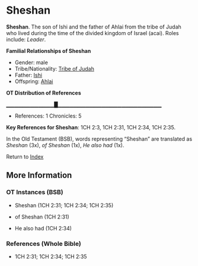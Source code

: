 # Sheshan
**Sheshan**. 
The son of Ishi and the father of Ahlai from the tribe of Judah who lived during the time of the divided kingdom of Israel (acai). 
Roles include: 
_Leader_. 




**Familial Relationships of Sheshan**


* Gender: male
* Tribe/Nationality: [Tribe of Judah](../../../groups/md/acai/Judah.md)
* Father: [Ishi](Ishi.md)
* Offspring: [Ahlai](Ahlai.md)


**OT Distribution of References**

▁▁▁▁▁▁▁▁▁▁▁▁█▁▁▁▁▁▁▁▁▁▁▁▁▁▁▁▁▁▁▁▁▁▁▁▁▁▁
* References: 1 Chronicles: 5



**Key References for Sheshan**: 
1CH 2:3, 1CH 2:31, 1CH 2:34, 1CH 2:35. 


In the Old Testament (BSB), words representing “Sheshan” are translated as 
*Sheshan* (3x), *of Sheshan* (1x), *He also had* (1x). 




Return to [Index](00-Index.md)

## More Information

### OT Instances (BSB)

* Sheshan (1CH 2:31; 1CH 2:34; 1CH 2:35)

* of Sheshan (1CH 2:31)

* He also had (1CH 2:34)



### References (Whole Bible)

* 1CH 2:31; 1CH 2:34; 1CH 2:35



